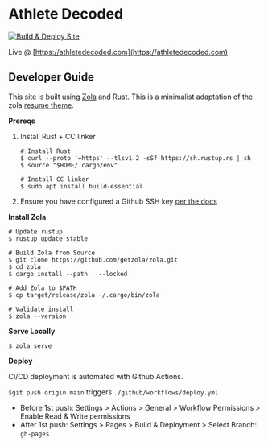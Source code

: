 # Athlete Decoded

[![Build & Deploy Site](https://github.com/athletedecoded/resume/actions/workflows/deploy.yml/badge.svg)](https://github.com/athletedecoded/resume/actions/workflows/deploy.yml)

Live @ [https://athletedecoded.com](https://athletedecoded.com)

## Developer Guide

This site is built using [Zola](https://www.getzola.org/) and Rust. This is a minimalist adaptation of the zola [resume theme](https://www.getzola.org/themes/resume/).

**Prereqs**

1. Install Rust + CC linker

    ```
    # Install Rust
    $ curl --proto '=https' --tlsv1.2 -sSf https://sh.rustup.rs | sh
    $ source "$HOME/.cargo/env"
    
    # Install CC linker
    $ sudo apt install build-essential
    ```

2. Ensure you have configured a Github SSH key [per the docs](https://docs.github.com/en/authentication/connecting-to-github-with-ssh/adding-a-new-ssh-key-to-your-github-account)


**Install Zola**

```
# Update rustup
$ rustup update stable

# Build Zola from Source
$ git clone https://github.com/getzola/zola.git
$ cd zola
$ cargo install --path . --locked

# Add Zola to $PATH
$ cp target/release/zola ~/.cargo/bin/zola

# Validate install
$ zola --version
```

**Serve Locally**

```
$ zola serve
```

**Deploy**

CI/CD deployment is automated with Github Actions.

`$git push origin main` triggers `./github/workflows/deploy.yml`

* Before 1st push: Settings > Actions > General > Workflow Permissions > Enable Read & Write permissions
* After 1st push: Settings > Pages > Build & Deployment > Select Branch: `gh-pages`

